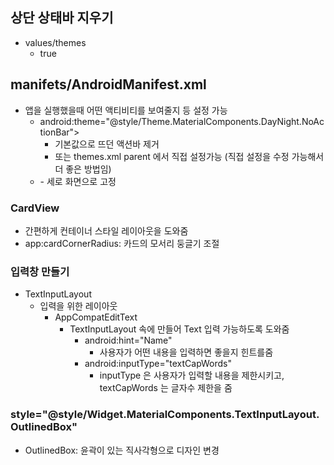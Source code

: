 ## 상단 상태바 지우기
- values/themes
    - <item name="android:windowFullscreen">true</item>

## manifets/AndroidManifest.xml
- 앱을 실행했을때 어떤 액티비티를 보여줄지 등 설정 가능
    - android:theme="@style/Theme.MaterialComponents.DayNight.NoActionBar">
        - 기본값으로 뜨던 액션바 제거
        - 또는 themes.xml parent 에서 직접 설정가능 (직접 설정을 수정 가능해서 더 좋은 방법임)
    - <activity android:screenOrientation="portrait">
        - 세로 화면으로 고정

### CardView
- 간편하게 컨테이너 스타일 레이아웃을 도와줌
- app:cardCornerRadius: 카드의 모서리 둥글기 조절

### 입력창 만들기
- TextInputLayout
    - 입력을 위한 레이아웃
        - AppCompatEditText
            - TextInputLayout 속에 만들어 Text 입력 가능하도록 도와줌
                - android:hint="Name"
                    - 사용자가 어떤 내용을 입력하면 좋을지 힌트를줌
                - android:inputType="textCapWords"
                    - inputType 은 사용자가 입력할 내용을 제한시키고, textCapWords 는 글자수 제한을 줌

### style="@style/Widget.MaterialComponents.TextInputLayout.OutlinedBox"
- OutlinedBox: 윤곽이 있는 직사각형으로 디자인 변경
